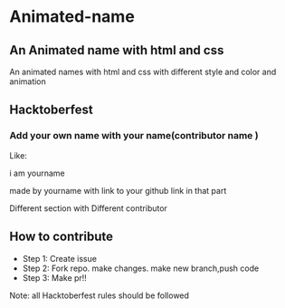 # Animated-name

## An Animated name with html and css
An animated names with html and css with different style and color and animation 

##  Hacktoberfest
###  Add your own name with your name(contributor name )
Like:

i am yourname 

made by yourname with link to your github link in that part

Different section with Different contributor


## How to contribute 
- Step 1: Create issue
- Step 2: Fork repo. make changes. make new branch,push code 
- Step 3: Make pr!!

Note: all Hacktoberfest rules should be followed 
